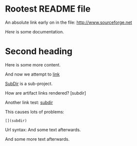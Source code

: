 # Rootest README file

An absolute link early on in the file: <http://www.sourceforge.net>

*Here* is some documentation.

# Second heading

Here is some more content.

And now we attempt to [link](ANOTHER.md)

[SubDir](subdir) is a sub-project.

How are artifact links rendered? [subdir]

Another link test: [subdir]()

This causes lots of problems:

    [](subdir)

Url syntax: <subdir> And some text afterwards.

And some more text afterwards.


